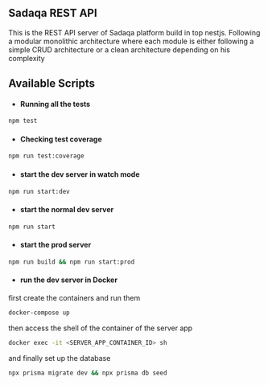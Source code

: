 ## Sadaqa REST API

This is the REST API server of Sadaqa platform build in top nestjs.
Following a modular monolithic architecture where each module is either following a simple CRUD architecture or a clean
architecture depending on his complexity

## Available Scripts

- #### Running all the tests

```sh
npm test
```

- #### Checking test coverage

```sh
npm run test:coverage
```

- #### start the dev server in watch mode

```sh
npm run start:dev
```

- #### start the normal dev server

```sh
npm run start
```

- #### start the prod server

```sh
npm run build && npm run start:prod
```

- #### run the dev server in Docker

first create the containers and run them

```sh
docker-compose up
```

then access the shell of the container of the server app

```sh
docker exec -it <SERVER_APP_CONTAINER_ID> sh
```

and finally set up the database

```sh
npx prisma migrate dev && npx prisma db seed
```
